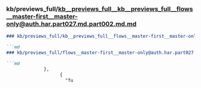 ### kb/previews_full/kb__previews_full__kb__previews_full__flows__master-first__master-only@auth.har.part027.md.part002.md.md

```md
### kb/previews_full/kb__previews_full__flows__master-first__master-only@auth.har.part027.md.part002.md

```md
### kb/previews_full/flows__master-first__master-only@auth.har.part027.md (part 002)

```md
              },
                    {
                      "fu
```

```

```

```
